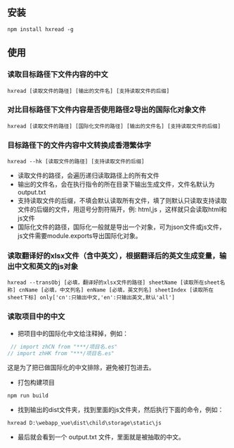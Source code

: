 ## 安装
```
npm install hxread -g
```
## 使用
### 读取目标路径下文件内容的中文
```
hxread [读取文件的路径] [输出的文件名] [支持读取文件的后缀]
```
### 对比目标路径下文件内容是否使用路径2导出的国际化对象文件
```
hxread [读取文件的路径] [国际化文件的路径] [输出的文件名] [支持读取文件的后缀]
```
### 目标路径下的文件内容中文转换成香港繁体字
```
hxread --hk [读取文件的路径] [支持读取文件的后缀]
```
- 读取文件的路径，会遍历递归读取路径上的所有文件
- 输出的文件名，会在执行指令的所在目录下输出生成文件，文件名默认为 output.txt
- 支持读取文件的后缀，不填会默认读取所有文件，填了则默认只读取支持读取文件的后缀的文件，用逗号分割符隔开，例: html,js ，这样就只会读取html和js文件
- 国际化文件的路径，国际化一般就是导出一个对象，可为json文件或js文件，js文件需要module.exports导出国际化对象。

### 读取翻译好的xlsx文件（含中英文），根据翻译后的英文生成变量，输出中文和英文的js对象
```
hxread --transObj [必填，翻译好的xlsx文件的路径] sheetName [读取所在sheet名称] cnName [必填，中文列名] enName [必填，英文列名] sheetIndex [读取所在sheet下标] only['cn':只输出中文,'en':只输出英文,默认'all']
```

### 读取项目中的中文
- 把项目中的国际化中文给注释掉，例如：
```js
 // import zhCN from "***/项目名.es"
// import zhHK from "***/项目名.es"
```
这是为了把已做国际化的中文排除，避免被打包进去。

- 打包构建项目
```
npm run build
```

- 找到输出的dist文件夹，找到里面的js文件夹，然后执行下面的命令，例如：
```
hxread D:\webapp_vue\dist\child\storage\static\js
```

- 最后就会看到一个 output.txt 文件，里面就是被抽取的中文。